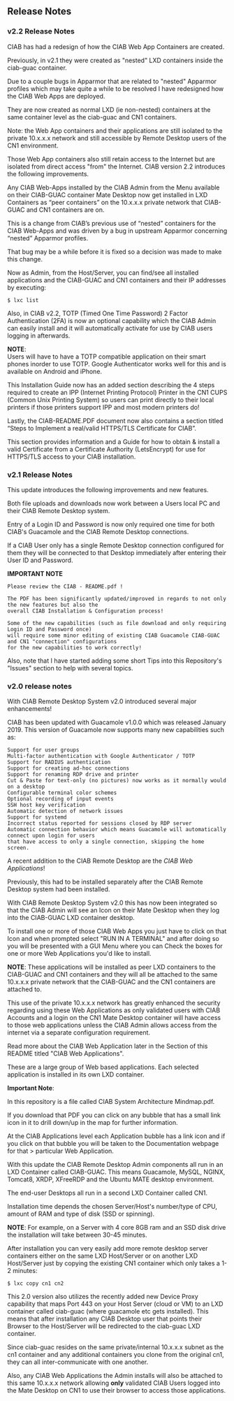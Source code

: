 ## Release Notes

### v2.2 Release Notes

CIAB has had a redesign of how the CIAB Web App Containers are created.

Previously, in v2.1 they were created as "nested" LXD containers inside the ciab-guac container.

Due to a couple bugs in Apparmor that are related to "nested" Apparmor profiles which may take quite 
a while to be resolved I have redesigned how the CIAB Web Apps are deployed. 

They are now created as normal LXD (ie non-nested) containers at the same container level as the 
ciab-guac and CN1 containers.

Note: the Web App containers and their applications are still isolated to the private 10.x.x.x network 
and still accessible by Remote Desktop users of the CN1 environment. 

Those Web App containers also still retain access to the Internet but are isolated from direct access 
"from" the Internet. CIAB version 2.2 introduces the following improvements.

Any CIAB Web-Apps installed by the CIAB Admin from the Menu available on their CIAB-GUAC container 
Mate Desktop now get installed in LXD Containers as “peer containers” on the 10.x.x.x private network 
that CIAB-GUAC and CN1 containers are on.

This is a change from CIAB’s previous use of “nested” containers for the CIAB Web-Apps and was driven 
by a bug in upstream Apparmor concerning “nested” Apparmor profiles. 

That bug may be a while before it is fixed so a decision was made to make this change.

Now as Admin, from the Host/Server, you can find/see all installed applications and the CIAB-GUAC and 
CN1 containers and their IP addresses by executing:

    $ lxc list

Also, in CIAB v2.2, TOTP (Timed One Time Password) 2 Factor Authentication (2FA) is now an optional 
capability which the CIAB Admin can easily install and it will automatically activate for use by CIAB 
users logging in afterwards.

**NOTE**:   
    Users will have to have a TOTP compatible application on their smart phones inorder to use TOTP. 
    Google Authenticator works well for this and is available on Android and iPhone.

This Installation Guide now has an added section describing the 4 steps required to create an 
IPP (Internet Printing Protocol) Printer in the CN1 CUPS (Common Unix Printing System) so users can 
print directly to their local printers if those printers support IPP and most modern printers do!

Lastly, the CIAB-README.PDF document now also contains a section titled “Steps to Implement a 
real/valid HTTPS/TLS Certificate for CIAB”. 

This section provides information and a Guide for how to obtain & install a valid Certificate 
from a Certificate Authority (LetsEncrypt) for use for HTTPS/TLS access to your CIAB installation.


### v2.1 Release Notes

This update introduces the following improvements and new features.

Both file uploads and downloads now work between a Users local PC and their CIAB Remote Desktop system.

Entry of a Login ID and Password is now only required one time for both CIAB's Guacamole and the CIAB 
Remote Desktop connections.

If a CIAB User only has a single Remote Desktop connection configured for them they will be connected 
to that Desktop immediately after entering their User ID and Password.

**IMPORTANT NOTE**

    Please review the CIAB - README.pdf !

    The PDF has been significantly updated/improved in regards to not only the new features but also the 
    overall CIAB Installation & Configuration process!

    Some of the new capabilities (such as file download and only requiring Login ID and Password once) 
    will require some minor editing of existing CIAB Guacamole CIAB-GUAC and CN1 "connection" configurations 
    for the new capabilities to work correctly!

Also, note that I have started adding some short Tips into this Repository's "Issues" section to help 
with several topics.



### v2.0 release notes

With CIAB Remote Desktop System v2.0 introduced several major enhancements!

CIAB has been updated with Guacamole v1.0.0 which was released January 2019. This version of Guacamole 
now supports many new capabilities such as:

    Support for user groups
    Multi-factor authentication with Google Authenticator / TOTP
    Support for RADIUS authentication
    Support for creating ad-hoc connections
    Support for renaming RDP drive and printer
    Cut & Paste for text-only (no pictures) now works as it normally would on a desktop
    Configurable terminal color schemes
    Optional recording of input events
    SSH host key verification
    Automatic detection of network issues
    Support for systemd
    Incorrect status reported for sessions closed by RDP server
    Automatic connection behavior which means Guacamole will automatically connect upon login for users 
    that have access to only a single connection, skipping the home screen.

A recent addition to the CIAB Remote Desktop are the *CIAB Web Applications*! 

Previously, this had to be installed separately after the CIAB Remote Desktop system had been installed.

With CIAB Remote Desktop System v2.0 this has now been integrated so that the CIAB Admin will see an Icon on their 
Mate Desktop when they log into the CIAB-GUAC LXD container desktop.

To install one or more of those CIAB Web Apps you just have to click on that Icon and when prompted select 
"RUN IN A TERMINAL" and after doing so you will be presented with a GUI Menu where you can Check the boxes 
for one or more Web Applications you'd like to install.

**NOTE**: These applications will be installed as peer LXD containers to the CIAB-GUAC and CN1 containers and they 
will all be attached to the same 10.x.x.x private network that the CIAB-GUAC and the CN1 containers are attached to. 

This use of the private 10.x.x.x network has greatly enhanced the security regarding using these Web Applications 
as only validated users with CIAB Accounts and a login on the CN1 Mate Desktop container will have access to those 
web applications unless the CIAB Admin allows access from the internet via a separate configuration requirement.

Read more about the CIAB Web Application later in the Section of this README titled "CIAB Web Applications".

These are a large group of Web based applications. Each selected application is installed in its own LXD container.

**Important Note**:

In this repository is a file called CIAB System Architecture Mindmap.pdf. 

If you download that PDF you can click on any bubble that has a small link icon in it to drill down/up in the map 
for further information. 

At the CIAB Applications level each Application bubble has a link icon and if you click on that bubble you will 
be taken to the Documentation webpage for that > particular Web Application.

With this update the CIAB Remote Desktop Admin components all run in an LXD Container called CIAB-GUAC.
This means Guacamole, MySQL, NGINX, Tomcat8, XRDP, XFreeRDP and the Ubuntu MATE desktop environment.

The end-user Desktops all run in a second LXD Container called CN1.

Installation time depends the chosen Server/Host's number/type of CPU, amount of RAM and type of disk (SSD or spinning).

**NOTE**: For example, on a Server with 4 core 8GB ram and an SSD disk drive the installation will take between 30-45 minutes.

After installation you can very easily add more remote desktop server containers either on the same LXD Host/Server or 
on another LXD Host/Server just by copying the existing CN1 container which only takes a 1-2 minutes:

    $ lxc copy cn1 cn2

This 2.0 version also utilizes the recently added new Device Proxy capability that maps Port 443 on your Host 
Server (cloud or VM) to an LXD container called ciab-guac (where guacamole etc gets installed). This means that after 
installation any CIAB Desktop user that points their Browser to the Host/Server will be redirected to the ciab-guac 
LXD container.

Since ciab-guac resides on the same private/internal 10.x.x.x subnet as the cn1 container and any additional containers
you clone from the original cn1, they can all inter-communicate with one another. 

Also, any CIAB Web Applications the Admin installs will also be attached to this same 10.x.x.x network allowing 
**only** validated CIAB Users logged into the Mate Desktop on CN1 to use their browser to access those applications.

